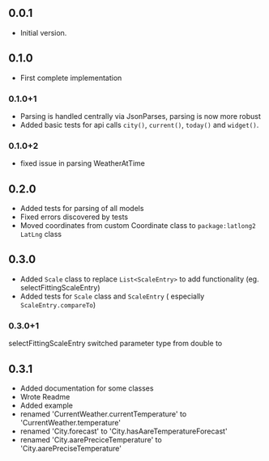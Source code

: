 ## 0.0.1

- Initial version.

## 0.1.0

- First complete implementation

### 0.1.0+1

- Parsing is handled centrally via JsonParses, parsing is now more robust
- Added basic tests for api calls `city()`, `current()`, `today()` and `widget()`.

### 0.1.0+2

- fixed issue in parsing WeatherAtTime

## 0.2.0

- Added tests for parsing of all models
- Fixed errors discovered by tests
- Moved coordinates from custom Coordinate class to `package:latlong2` `LatLng` class

## 0.3.0 

- Added `Scale` class to replace `List<ScaleEntry>` to add functionality (eg. selectFittingScaleEntry)
- Added tests for `Scale` class and `ScaleEntry` ( especially `ScaleEntry.compareTo`)

### 0.3.0+1
selectFittingScaleEntry switched parameter type from double to 

## 0.3.1

- Added documentation for some classes
- Wrote Readme
- Added example
- renamed 'CurrentWeather.currentTemperature' to 'CurrentWeather.temperature'
- renamed 'City.forecast' to 'City.hasAareTemperatureForecast'
- renamed 'City.aarePreciceTemperature' to 'City.aarePreciseTemperature'
